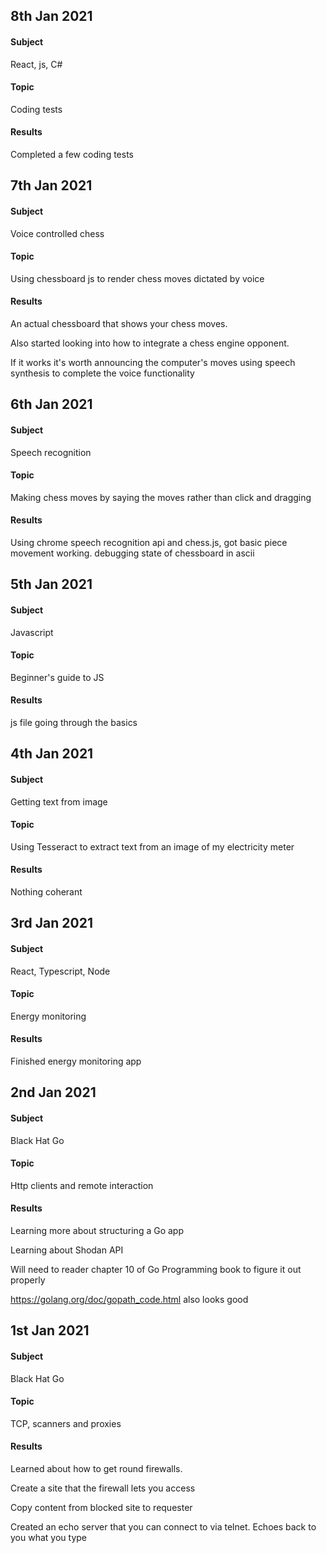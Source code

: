 <!---
## 1st Jan 2021
#### Subject
React
#### Topic
Redux
#### Results
--->
## 8th Jan 2021
#### Subject
React, js, C#
#### Topic
Coding tests
#### Results
Completed a few coding tests

## 7th Jan 2021
#### Subject
Voice controlled chess
#### Topic
Using chessboard js to render chess moves dictated by voice
#### Results
An actual chessboard that shows your chess moves.

Also started looking into how to integrate a chess engine opponent. 

If it works it's worth announcing the computer's moves using speech synthesis to complete the voice functionality

## 6th Jan 2021
#### Subject
Speech recognition
#### Topic
Making chess moves by saying the moves rather than click and dragging
#### Results
Using chrome speech recognition api and chess.js, got basic piece movement working. debugging state of chessboard in ascii

## 5th Jan 2021
#### Subject
Javascript
#### Topic
Beginner's guide to JS
#### Results
js file going through the basics

## 4th Jan 2021
#### Subject
Getting text from image
#### Topic
Using Tesseract to extract text from an image of my electricity meter
#### Results
Nothing coherant

## 3rd Jan 2021
#### Subject
React, Typescript, Node
#### Topic
Energy monitoring
#### Results
Finished energy monitoring app 

## 2nd Jan 2021
#### Subject
Black Hat Go
#### Topic
Http clients and remote interaction
#### Results
Learning more about structuring a Go app

Learning about Shodan API

Will need to reader chapter 10 of Go Programming book to figure it out properly

https://golang.org/doc/gopath_code.html also looks good


## 1st Jan 2021
#### Subject
Black Hat Go
#### Topic
TCP, scanners and proxies
#### Results
Learned about how to get round firewalls. 

Create a site that the firewall lets you access

Copy content from blocked site to requester

Created an echo server that you can connect to via telnet. Echoes back to you what you type


